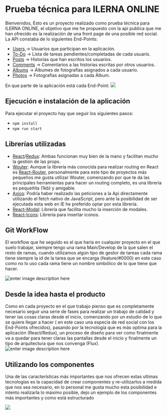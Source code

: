 # Prueba técnica para ILERNA ONLINE

Bienvenidos,
Esto es un proyecto realizado como prueba técnica para ILERNA ONLINE, el objetivo que me he propuesto con la api publica que me han ofrecido es la realización de una front page de una posible red social.
La API constaba de lo siguientes End-Points:

 - [Users ](https://jsonplaceholder.typicode.com/users) -> Usuarios que participan en la aplicación.
 - [To-Do](https://jsonplaceholder.typicode.com/todos) -> Lista de tareas pendientes/completadas de cada usuario.
 - [Posts](https://jsonplaceholder.typicode.com/posts) -> Historias que han escritos los usuarios.
 - [Comments](https://jsonplaceholder.typicode.com/comments) -> Comentarios a las historias escritas por otros usuarios.
 - [Albums](https://jsonplaceholder.typicode.com/albums) -> Álbumes de fotografías asignados a cada usuario.
 - [Photos](https://jsonplaceholder.typicode.com/photos) -> Fotografías asignadas a cada Álbum.

En que parte de la aplicación está cada End-Point:
![](https://i.imgur.com/xF5w3cM.png)

## Ejecución e instalación de la aplicación

Para ejecutar el proyecto hay que seguir los siguientes pasos:

 - `npm install`
 - `npm run start`

## Librerías utilizadas

 - [React](https://github.com/facebook/react)/[Redux](https://github.com/reduxjs/redux): Ambas funcionan muy bien de la mano y facilitan mucho la gestión de las props.
 - [Wouter](https://github.com/molefrog/wouter): Aunque la librería más conocida para realizar routing en React es [React-Router](https://github.com/ReactTraining/react-router), personalmente para este tipo de proyectos más pequeños me gusta utilizar Wouter, comenzando por que te da las principales herramientas para hacer un routing completo, es una librería es pequeñita (1kb) y amigable.
 - [Axios](https://github.com/axios/axios): Podría haber realizado las peticiones a la Api directamente utilizando el fetch nativo de JavaScript, pero ante la posibilidad de ser ejecutada esta web en IE he preferido optar por esta librería.
 - [React-Modal](https://github.com/reactjs/react-modal): Librería que facilita mucho la inserción de modales.
 - [React-Icons](https://react-icons.github.io/react-icons/): Librería para insertar iconos.

## Git WorkFlow
El workflow que he seguido es el que haría en cualquier proyecto en el que suelo trabajar, siempre tengo una rama Main/Develop de la que salen el resto de ramas, cuando utilizamos algún tipo de gestor de tareas cada rama tiene siempre la id de la tarea que se encarga (feature/#0000) en este caso como no lo uso cada rama tiene un nombre simbólico de lo que tiene que hacer.

![enter image description here](https://i.imgur.com/chfhpCr.png)

## Desde la idea hasta el producto

Como en cada proyecto en el que trabajo pienso que es completamente necesario seguir una serie de fases para realizar un trabajo de calidad y tener las cosas claras desde el inicio, comenzando por un estudio de lo que se quiere llegar a hacer ( en este caso una especia de red social con los End-Points ofrecidos), pasando por la tecnología que es más optima para la aplicación (React/Redux), un proceso de diseño para ver como finalmente va a quedar para tener claras las pantallas desde el inicio y finalmente un tipo de arquitectura que nos convenga (Flux).
![enter image description here](https://i.imgur.com/BGBKVZw.png)

## Utilizando los componentes

Una de las características más importantes que nos ofrecen estas ultimas tecnologías es la capacidad de crear componentes y re-utilizarlos a medida que nos sea necesario, en lo personal me gusta mucho esta posibilidad e intento realizarla lo máximo posible, dejo un ejemplo de los componentes más importantes y como está estructurado

![](https://i.imgur.com/ECU46OF.png)